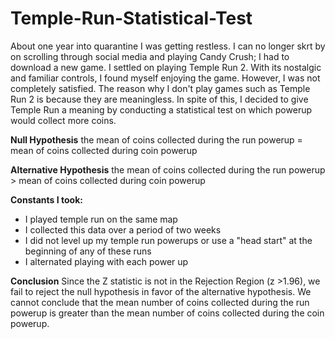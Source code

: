 # Temple-Run-Statistical-Test

About one year into quarantine I was getting restless. I can no longer skrt by on scrolling through social media and playing Candy Crush; I had to download a new game. I settled on playing Temple Run 2. With its nostalgic and familiar controls, I found myself enjoying the game. However, I was not completely satisfied. The reason why I don't play games such as Temple Run 2 is because they are meaningless. In spite of this, I decided to give Temple Run a meaning by conducting a statistical test on which powerup would collect more coins. 

**Null Hypothesis**
the mean of coins collected during the run powerup = mean of coins collected during coin powerup 


**Alternative Hypothesis**
the mean of coins collected during the run powerup > mean of coins collected during coin powerup 


**Constants I took:**
- I played temple run on the same map
- I collected this data over a period of two weeks
- I did not level up my temple run powerups or use a "head start" at the beginning of any of these runs
- I alternated playing with each power up

**Conclusion**
Since the Z statistic is not in the Rejection Region (z >1.96), we fail to reject the null hypothesis in favor of the alternative hypothesis. We cannot conclude that the mean number of coins collected during the run powerup is greater than the mean number of coins collected during the coin powerup. 
